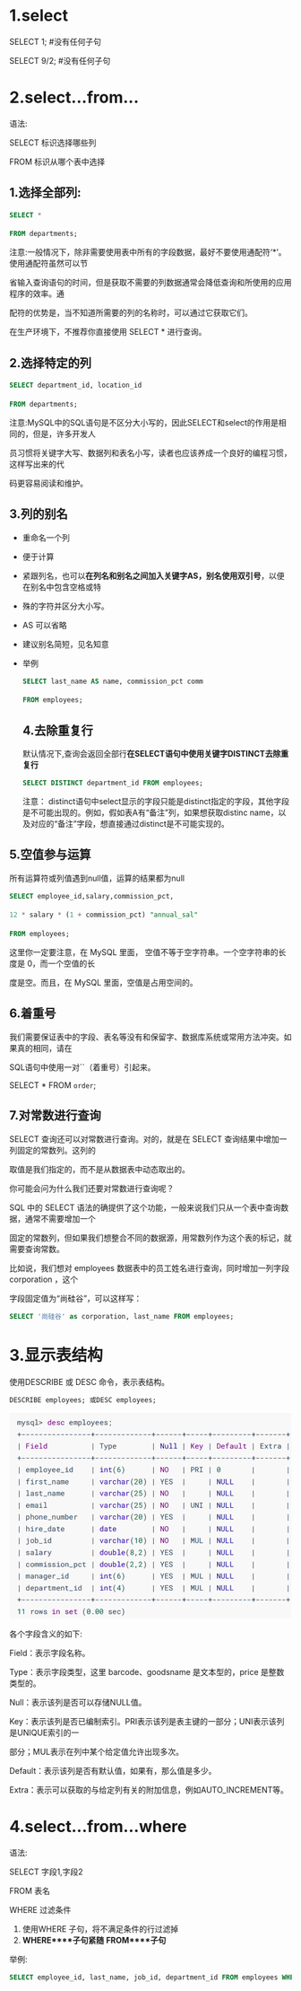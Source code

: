 # 1.select

SELECT 1; #没有任何子句 

SELECT 9/2; #没有任何子句 

# 2.select...from...

语法:

SELECT 标识选择哪些列 

FROM 标识从哪个表中选择 

## 1.选择全部列:

```sql
SELECT * 

FROM departments;
```

注意:一般情况下，除非需要使用表中所有的字段数据，最好不要使用通配符‘*’。使用通配符虽然可以节

省输入查询语句的时间，但是获取不需要的列数据通常会降低查询和所使用的应用程序的效率。通

配符的优势是，当不知道所需要的列的名称时，可以通过它获取它们。

在生产环境下，不推荐你直接使用 SELECT * 进行查询。

## 2.选择特定的列

```sql
SELECT department_id, location_id 

FROM departments; 
```

注意:MySQL中的SQL语句是不区分大小写的，因此SELECT和select的作用是相同的，但是，许多开发人

员习惯将关键字大写、数据列和表名小写，读者也应该养成一个良好的编程习惯，这样写出来的代

码更容易阅读和维护。



## 3.列的别名

- 重命名一个列

- 便于计算

- 紧跟列名，也可以**在列名和别名之间加入关键字****AS****，别名使用双引号**，以便在别名中包含空格或特

- 殊的字符并区分大小写。

- AS 可以省略

- 建议别名简短，见名知意

- 举例

  ```sql
  SELECT last_name AS name, commission_pct comm 
  
  FROM employees;
  ```

  

  ## 4.去除重复行

  默认情况下,查询会返回全部行**在****SELECT****语句中使用关键字****DISTINCT****去除重复行**

  ```sql
  SELECT DISTINCT department_id FROM employees;
  ```

  注意：
  distinct语句中select显示的字段只能是distinct指定的字段，其他字段是不可能出现的。例如，假如表A有“备注”列，如果想获取distinc name，以及对应的“备注”字段，想直接通过distinct是不可能实现的。

## 5.空值参与运算

所有运算符或列值遇到null值，运算的结果都为null

```sql
SELECT employee_id,salary,commission_pct, 

12 * salary * (1 + commission_pct) "annual_sal" 

FROM employees; 
```

这里你一定要注意，在 MySQL 里面， 空值不等于空字符串。一个空字符串的长度是 0，而一个空值的长

度是空。而且，在 MySQL 里面，空值是占用空间的。

## 6.着重号

我们需要保证表中的字段、表名等没有和保留字、数据库系统或常用方法冲突。如果真的相同，请在

SQL语句中使用一对``（着重号）引起来。

 

SELECT * FROM `order`; 

## 7.对常数进行查询

SELECT 查询还可以对常数进行查询。对的，就是在 SELECT 查询结果中增加一列固定的常数列。这列的

取值是我们指定的，而不是从数据表中动态取出的。

你可能会问为什么我们还要对常数进行查询呢？

SQL 中的 SELECT 语法的确提供了这个功能，一般来说我们只从一个表中查询数据，通常不需要增加一个

固定的常数列，但如果我们想整合不同的数据源，用常数列作为这个表的标记，就需要查询常数。

比如说，我们想对 employees 数据表中的员工姓名进行查询，同时增加一列字段 corporation ，这个

字段固定值为“尚硅谷”，可以这样写：

```sql
SELECT '尚硅谷' as corporation, last_name FROM employees;
```

# 3.显示表结构

使用DESCRIBE 或 DESC 命令，表示表结构。

```sql
DESCRIBE employees; 或DESC employees;
```

![image-20220702111819013](images\image-20220702111819013.png)

各个字段含义的如下:

Field：表示字段名称。

Type：表示字段类型，这里 barcode、goodsname 是文本型的，price 是整数类型的。

Null：表示该列是否可以存储NULL值。

Key：表示该列是否已编制索引。PRI表示该列是表主键的一部分；UNI表示该列是UNIQUE索引的一

部分；MUL表示在列中某个给定值允许出现多次。

Default：表示该列是否有默认值，如果有，那么值是多少。

Extra：表示可以获取的与给定列有关的附加信息，例如AUTO_INCREMENT等。



# 4.select...from...where

语法:

SELECT 字段1,字段2 

FROM 表名 

WHERE 过滤条件

1. 使用WHERE 子句，将不满足条件的行过滤掉
2. **WHERE****子句紧随** **FROM****子句**

举例:

```sql
SELECT employee_id, last_name, job_id, department_id FROM employees WHERE department_id = 90 ;
```

